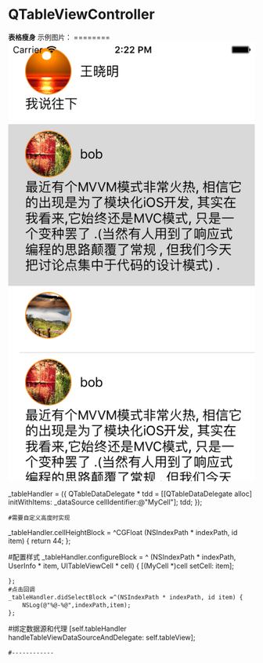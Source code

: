 # QTableViewController
**表格瘦身**
    示例图片：
    ========
    ![image](https://github.com/914813666/QTableViewController/blob/master/infoImg/Simulator%20Screen%20Shot%202015%E5%B9%B412%E6%9C%8818%E6%97%A5%20%E4%B8%8B%E5%8D%882.22.03.png)
    
_tableHandler = ({
      QTableDataDelegate * tdd = [[QTableDataDelegate alloc] initWithItems: _dataSource cellIdentifier:@"MyCell"];
        tdd;
    });
   
    #需要自定义高度时实现
   _tableHandler.cellHeightBlock = ^CGFloat (NSIndexPath * indexPath, id item) {
       return 44;
   };


#配置样式
    _tableHandler.configureBlock =  ^ (NSIndexPath * indexPath, UserInfo  * item, UITableViewCell * cell) {
        [(MyCell *)cell setCell: item];
        
    };
    #点击回调
    _tableHandler.didSelectBlock =^(NSIndexPath * indexPath, id item) {
        NSLog(@"%@-%@",indexPath,item);
    };
 #绑定数据源和代理
    [self.tableHandler handleTableViewDataSourceAndDelegate: self.tableView];
    
    #------------
    
    

    
